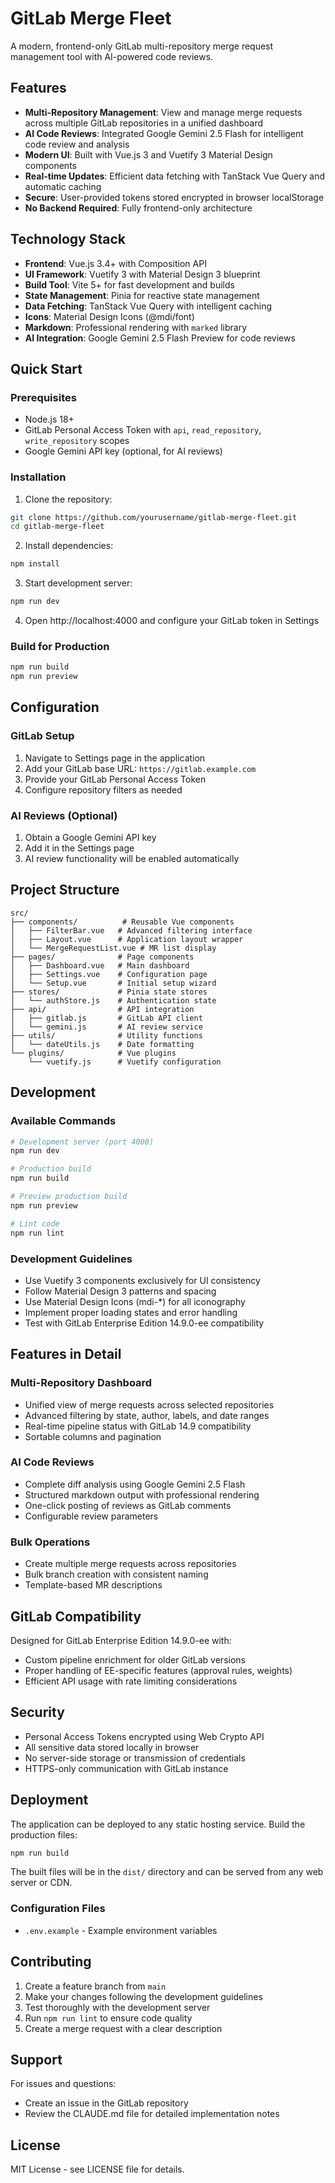 # GitLab Merge Fleet

A modern, frontend-only GitLab multi-repository merge request management tool with AI-powered code reviews.

## Features

- **Multi-Repository Management**: View and manage merge requests across multiple GitLab repositories in a unified dashboard
- **AI Code Reviews**: Integrated Google Gemini 2.5 Flash for intelligent code review and analysis
- **Modern UI**: Built with Vue.js 3 and Vuetify 3 Material Design components
- **Real-time Updates**: Efficient data fetching with TanStack Vue Query and automatic caching
- **Secure**: User-provided tokens stored encrypted in browser localStorage
- **No Backend Required**: Fully frontend-only architecture

## Technology Stack

- **Frontend**: Vue.js 3.4+ with Composition API
- **UI Framework**: Vuetify 3 with Material Design 3 blueprint
- **Build Tool**: Vite 5+ for fast development and builds
- **State Management**: Pinia for reactive state management
- **Data Fetching**: TanStack Vue Query with intelligent caching
- **Icons**: Material Design Icons (@mdi/font)
- **Markdown**: Professional rendering with `marked` library
- **AI Integration**: Google Gemini 2.5 Flash Preview for code reviews

## Quick Start

### Prerequisites

- Node.js 18+ 
- GitLab Personal Access Token with `api`, `read_repository`, `write_repository` scopes
- Google Gemini API key (optional, for AI reviews)

### Installation

1. Clone the repository:
```bash
git clone https://github.com/yourusername/gitlab-merge-fleet.git
cd gitlab-merge-fleet
```

2. Install dependencies:
```bash
npm install
```

3. Start development server:
```bash
npm run dev
```

4. Open http://localhost:4000 and configure your GitLab token in Settings

### Build for Production

```bash
npm run build
npm run preview
```

## Configuration

### GitLab Setup
1. Navigate to Settings page in the application
2. Add your GitLab base URL: `https://gitlab.example.com`
3. Provide your GitLab Personal Access Token
4. Configure repository filters as needed

### AI Reviews (Optional)
1. Obtain a Google Gemini API key
2. Add it in the Settings page
3. AI review functionality will be enabled automatically

## Project Structure

```
src/
├── components/          # Reusable Vue components
│   ├── FilterBar.vue   # Advanced filtering interface
│   ├── Layout.vue      # Application layout wrapper
│   └── MergeRequestList.vue # MR list display
├── pages/              # Page components
│   ├── Dashboard.vue   # Main dashboard
│   ├── Settings.vue    # Configuration page
│   └── Setup.vue       # Initial setup wizard
├── stores/             # Pinia state stores
│   └── authStore.js    # Authentication state
├── api/                # API integration
│   ├── gitlab.js       # GitLab API client
│   └── gemini.js       # AI review service
├── utils/              # Utility functions
│   └── dateUtils.js    # Date formatting
└── plugins/            # Vue plugins
    └── vuetify.js      # Vuetify configuration
```

## Development

### Available Commands

```bash
# Development server (port 4000)
npm run dev

# Production build
npm run build

# Preview production build
npm run preview

# Lint code
npm run lint
```

### Development Guidelines

- Use Vuetify 3 components exclusively for UI consistency
- Follow Material Design 3 patterns and spacing
- Use Material Design Icons (mdi-*) for all iconography
- Implement proper loading states and error handling
- Test with GitLab Enterprise Edition 14.9.0-ee compatibility

## Features in Detail

### Multi-Repository Dashboard
- Unified view of merge requests across selected repositories
- Advanced filtering by state, author, labels, and date ranges
- Real-time pipeline status with GitLab 14.9 compatibility
- Sortable columns and pagination

### AI Code Reviews
- Complete diff analysis using Google Gemini 2.5 Flash
- Structured markdown output with professional rendering
- One-click posting of reviews as GitLab comments
- Configurable review parameters

### Bulk Operations
- Create multiple merge requests across repositories
- Bulk branch creation with consistent naming
- Template-based MR descriptions

## GitLab Compatibility

Designed for GitLab Enterprise Edition 14.9.0-ee with:
- Custom pipeline enrichment for older GitLab versions
- Proper handling of EE-specific features (approval rules, weights)
- Efficient API usage with rate limiting considerations

## Security

- Personal Access Tokens encrypted using Web Crypto API
- All sensitive data stored locally in browser
- No server-side storage or transmission of credentials
- HTTPS-only communication with GitLab instance

## Deployment

The application can be deployed to any static hosting service. Build the production files:

```bash
npm run build
```

The built files will be in the `dist/` directory and can be served from any web server or CDN.

### Configuration Files
- `.env.example` - Example environment variables

## Contributing

1. Create a feature branch from `main`
2. Make your changes following the development guidelines
3. Test thoroughly with the development server
4. Run `npm run lint` to ensure code quality
5. Create a merge request with a clear description

## Support

For issues and questions:
- Create an issue in the GitLab repository
- Review the CLAUDE.md file for detailed implementation notes

## License

MIT License - see LICENSE file for details.
